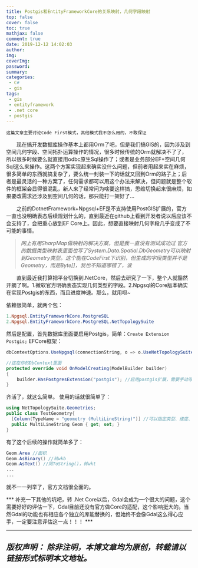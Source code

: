 ```yaml
---
title: Postgis和EntityFrameworkCore的关系映射，几何字段映射
top: false
cover: false
toc: true
mathjax: false
comment: true
date: 2019-12-12 14:02:03
author:
img:
coverImg:
password:
summary:
categories:
 - C#
 - gis
tags:
 - gis
 - entityframework
 - .net core
 - postgis
---
```

`这篇文章主要讨论Code First模式，其他模式我不怎么用的，不敢保证`

&emsp;&emsp;现在搞开发数据库操作基本上都用Orm了吧，但是我们搞GIS的，因为涉及到空间几何字段、空间拓扑运算操作的情况，很多时候传统的Orm就解决不了了，所以很多时候要么就直接用odbc原生Sql操作了；或者是业务部分EF+空间几何Sql这么来操作。这两个方案实现起来确实没什么问题，但前者用起来实在麻烦，很多简单的东西就搞复杂了，要么统一封装一下的话就又回到Orm的路子上；后者是最灵活的一种方案了，任何需求都可以用这个办法来解决，但问题就是整个软件的框架会显得很混乱，新人来了经常问为啥要这样搞，思维切换起来很麻烦，如果要改需求还涉及到空间几何的话，那只能打一架好了...

&emsp;&emsp;之前的DotnetFramework+Npgsql+EF是不支持使用PostGIS扩展的，官方一直也没明确表态后续规划什么的，直到最近在github上看到开发者说以后应该不会支持了，会把重心放到EF Core上。因此，想要直接映射几何字段几乎变成了不可能的事情。
> *网上有用SharpMap做映射的解决方案，但是我一直没有测试成功过*
> *官方的数据类型映射表里面也写了System.Data.Spatial.DbGeometry可以映射到Geometry类型。这个能在CodeFirst下识别，但生成的字段类型并不是Geometry，而是Byte[]，我也不知道哪错了，诶*

&emsp;&emsp;直到最近我打算把平台切换到.NetCore，然后去研究了一下，整个人就豁然开朗了啊。1.微软官方明确表态实现几何类型的字段。2.Npgsql的Core版本确实在实现Postgis的东西，而且进度神速。那么，就用呗~

依赖很简单，就两个包：
``` powershell
1.Npgsql.EntityFrameworkCore.PostgreSQL
2.Npgsql.EntityFrameworkCore.PostgreSQL.NetTopologySuite
```
然后是配置，首先数据库里面要启用Postgis，简单：`Create Extension Postgis;`
EFCore框架：
``` csharp
dbContextOptions.UseNpgsql(connectionString, o => o.UseNetTopologySuite()); //这在哪自己找一下

//这在你的DbContext里面
protected override void OnModelCreating(ModelBuilder builder)
{
    builder.HasPostgresExtension("postgis"); //启用postgis扩展，需要手动写扩展名也是有原因的哦
}
```
齐活了，就这么简单。
使用的话就很简单了：
``` csharp
using NetTopologySuite.Geometries;
public class TestGeometry{
  [Column(TypeName = "geometry (MultiLineString)")] //可以指定类型、维度、坐标系
  public MultiLineString Geom { get; set; }
}
```
有了这个后续的操作就简单多了：
``` csharp
Geom.Area //面积
Geom.AsBinary() //转wkb
Geom.AsText() //同ToString()，转wkt
...
...
```
就不一一列举了，官方文档很全面的。

*** 补充一下其他的坑吧，转 .Net Core以后，Gdal会成为一个很大的问题，这个需要好好的评估一下，Gdal目前还没有官方做Core的适配，这个影响挺大的。当然Gdal的功能也有相应各个独立的库能替换的，但始终不会像Gdal这么得心应手，一定要注意评估这一点！！！ ***

---
*版权声明：*
*除非注明，本博文章均为原创，转载请以链接形式标明本文地址。*
---